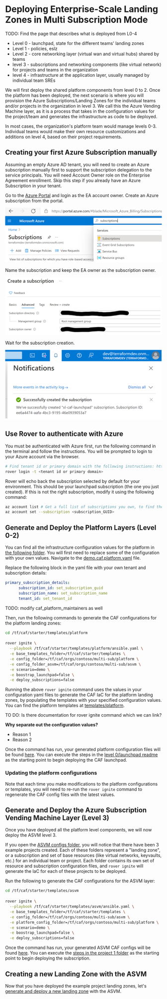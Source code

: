 # Deploying Enterprise-Scale Landing Zones in Multi Subscription Mode

TODO: Find the page that describes what is deployed from L0-4

- Level 0 - launchpad, state for the different teams' landing zones
- Level 1 - policies, eslz
- Level 2 - core networking layer (virtual wan and virtual hubs) shared by teams
- level 3 - subscriptions and networking components (like virtual network) for projects and teams in the organization
- level 4 - infrastructure at the application layer, usually managed by individual team SREs 

We will first deploy the shared platform components from level 0 to 2. Once the platform has been deployed, the next scenario is where you will provision the Azure Subscriptions/Landing Zones for the individual teams and/or projects in the organization in level 3. We call this the Azure Vending Machine layer, as it is a process that takes in the configuration values for the project/team and generates the infrastructure as code to be deployed. 

In most cases, the organization's platform team would manage levels 0-3. Individual teams would make their own resource customizations and additions on level 4, based on their project requirements. 

## Creating your first Azure Subscription manually

Assuming an empty Azure AD tenant​, you will need to create an Azure subscription manually first to support the subscription delegation to the service principals. You will need Account Owner role on the Enterprise Agreement enrollment. Skip this step if you already have an Azure Subscription in your tenant. 

Go to the [Azure Portal](portal.azure.com) and login as the EA account owner. Create an Azure subscription from the portal.

![CreateSubscription](./img/create-subscription-portal.PNG)

Name the subscription and keep the EA owner as the subscription owner.

![SubscriptionOwner](./img/subscription-owner.PNG)

Wait for the subscription creation.

![SubscriptionCreationSuccess](./img/create-subscription-success.PNG)


## Use Rover to authenticate with Azure

You must be authenticated with Azure first, run the following command in the terminal and follow the instructions. You will be prompted to login to your Azure account via the browser.

```bash
# Find tenant id or primary domain with the following instructions: https://docs.microsoft.com/en-us/partner-center/find-ids-and-domain-names
rover login -t <tenant id or primary domain> 
```

Rover will echo back the subscription selected by default for your environment. This should be your launchpad subscription (the one you just created). If this is not the right subscription, modify it using the following command:

```bash
az account list # Get a full list of subscriptions you own, to find the right subscription ID
az account set --subscription <subscription_GUID>
```


## Generate and Deploy the Platform Layers (Level 0-2)

You can find all the infrastructure configuration values for the platform in [the following folder](/orgs/contoso/multi-sub/platform). You will first need to replace some of the configuration with your own values. Navigate to the [demo.caf.platform.yaml](/orgs/contoso/multi-sub/platform/demo.caf.platform.yaml) file. 

Replace the following block in the yaml file with your own tenant and subscription details:
```yaml
primary_subscription_details:
      subscription_id: set_subscription_guid
      subscription_name: set_subscription_name
      tenant_id: set_tenant_id
```

TODO: modify caf_platform_maintainers as well

Then, run the following commands to generate the CAF configurations for the platform landing zones:

```bash
cd /tf/caf/starter/templates/platform

rover ignite \
  --playbook /tf/caf/starter/templates/platform/ansible.yaml \
  -e base_templates_folder=/tf/caf/starter/templates \
  -e config_folder=/tf/caf/orgs/contoso/multi-sub/platform \
  -e config_folder_asvm=/tf/caf/orgs/contoso/multi-sub/asvm \
  -e scenario=demo \
  -e boostrap_launchpad=false \
  -e deploy_subscriptions=false

```

Running the above `rover ignite` command uses the values in your configuration yaml files to generate the CAF IaC for the platform landing zones, by populating the templates with your specified configuration values. You can find the platform templates at [templates/platform](/templates/platform).

TO DO: Is there documentation for rover ignite command which we can link?

**Why separate out the configuration values?**
- Reason 1
- Reason 2

Once the command has run, your generated platform configuration files will be found [here](/configuration/contoso/demo/multi-sub/platform). You can execute the steps in the [level 0/launchpad readme](/configuration/contoso/demo/multi-sub/platform/level0/launchpad/readme.md) as the starting point to begin deploying the CAF launchpad.

### Updating the platform configurations

Note that each time you make modifications to the platform configurations or templates, you will need to re-run the `rover ignite` command to regenerate the CAF config files with the latest values.


##  Generate and Deploy the Azure Subscription Vending Machine Layer (Level 3)
Once you have deployed all the platform level components, we will now deploy the ASVM level 3. 

If you open the [ASVM configs folder](/configuration/contoso/demo/multi-sub/asvm), you will notice that there have been 3 example projects created. Each of these folders represent a "landing zone", or a subscription and set of base resources (like virtual networks, keyvaults, etc.) for an individual team or project. Each folder contains its own set of resource and subscription configuration files, and `rover ignite` will generate the IaC for each of these projects to be deployed. 

Run the following to generate the CAF configurations for the ASVM layer:

```bash
cd /tf/caf/starter/templates/asvm

rover ignite \
  --playbook /tf/caf/starter/templates/asvm/ansible.yaml \
  -e base_templates_folder=/tf/caf/starter/templates \
  -e config_folder=/tf/caf/orgs/contoso/multi-sub/asvm \
  -e platform_config_folder=/tf/caf/orgs/contoso/multi-sub/platform \
  -e scenario=demo \
  -e boostrap_launchpad=false \
  -e deploy_subscriptions=false
```

Once the command has run, your generated ASVM CAF configs will be found [here](/configuration/contoso/demo/multi-sub/asvm). You can execute the [steps in the project 1 folder](/configuration/contoso/demo/multi-sub/asvm/project1/subscription/readme.md) as the starting point to begin deploying the subscription.


## Creating a new Landing Zone with the ASVM

Now that you have deployed the example project landing zones, let's [generate and deploy a new landing zone](./3.1-CreateASVMLandingZone.md) with the ASVM. 

